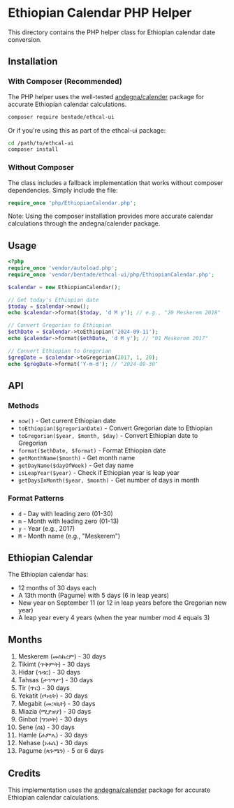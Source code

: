 # Ethiopian Calendar PHP Helper

This directory contains the PHP helper class for Ethiopian calendar date conversion.

## Installation

### With Composer (Recommended)

The PHP helper uses the well-tested [andegna/calender](https://github.com/andegna/calender) package for accurate Ethiopian calendar calculations.

```bash
composer require bentade/ethcal-ui
```

Or if you're using this as part of the ethcal-ui package:

```bash
cd /path/to/ethcal-ui
composer install
```

### Without Composer

The class includes a fallback implementation that works without composer dependencies. Simply include the file:

```php
require_once 'php/EthiopianCalendar.php';
```

Note: Using the composer installation provides more accurate calendar calculations through the andegna/calender package.

## Usage

```php
<?php
require_once 'vendor/autoload.php';
require_once 'vendor/bentade/ethcal-ui/php/EthiopianCalendar.php';

$calendar = new EthiopianCalendar();

// Get today's Ethiopian date
$today = $calendar->now();
echo $calendar->format($today, 'd M y'); // e.g., "20 Meskerem 2018"

// Convert Gregorian to Ethiopian
$ethDate = $calendar->toEthiopian('2024-09-11');
echo $calendar->format($ethDate, 'd M y'); // "01 Meskerem 2017"

// Convert Ethiopian to Gregorian
$gregDate = $calendar->toGregorian(2017, 1, 20);
echo $gregDate->format('Y-m-d'); // "2024-09-30"
```

## API

### Methods

- `now()` - Get current Ethiopian date
- `toEthiopian($gregorianDate)` - Convert Gregorian date to Ethiopian
- `toGregorian($year, $month, $day)` - Convert Ethiopian date to Gregorian
- `format($ethDate, $format)` - Format Ethiopian date
- `getMonthName($month)` - Get month name
- `getDayName($dayOfWeek)` - Get day name
- `isLeapYear($year)` - Check if Ethiopian year is leap year
- `getDaysInMonth($year, $month)` - Get number of days in month

### Format Patterns

- `d` - Day with leading zero (01-30)
- `m` - Month with leading zero (01-13)
- `y` - Year (e.g., 2017)
- `M` - Month name (e.g., "Meskerem")

## Ethiopian Calendar

The Ethiopian calendar has:
- 12 months of 30 days each
- A 13th month (Pagume) with 5 days (6 in leap years)
- New year on September 11 (or 12 in leap years before the Gregorian new year)
- A leap year every 4 years (when the year number mod 4 equals 3)

## Months

1. Meskerem (መስከረም) - 30 days
2. Tikimt (ጥቅምት) - 30 days
3. Hidar (ኅዳር) - 30 days
4. Tahsas (ታኅሣሥ) - 30 days
5. Tir (ጥር) - 30 days
6. Yekatit (የካቲት) - 30 days
7. Megabit (መጋቢት) - 30 days
8. Miazia (ሚያዝያ) - 30 days
9. Ginbot (ግንቦት) - 30 days
10. Sene (ሰኔ) - 30 days
11. Hamle (ሐምሌ) - 30 days
12. Nehase (ነሐሴ) - 30 days
13. Pagume (ጳጉሜን) - 5 or 6 days

## Credits

This implementation uses the [andegna/calender](https://github.com/andegna/calender) package for accurate Ethiopian calendar calculations.
